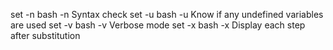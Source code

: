 set -n bash -n Syntax check
set -u bash -u Know if any undefined variables are used
set -v bash -v Verbose mode
set -x bash -x Display each step after substitution
